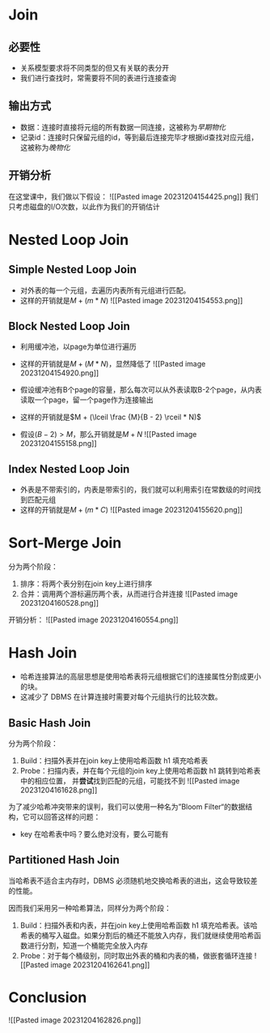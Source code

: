 # Join
## 必要性
- 关系模型要求将不同类型的但又有关联的表分开
- 我们进行查找时，常需要将不同的表进行连接查询

## 输出方式
- 数据：连接时直接将元组的所有数据一同连接，这被称为*早期物化*
- 记录id：连接时只保留元组的id，等到最后连接完毕才根据id查找对应元组，这被称为*晚物化*

## 开销分析
在这堂课中，我们做以下假设：
![[Pasted image 20231204154425.png]]
我们只考虑磁盘的I/O次数，以此作为我们的开销估计

# Nested Loop Join
## Simple Nested Loop Join
- 对外表的每一个元组，去遍历内表所有元组进行匹配。
- 这样的开销就是$M + (m*N)$
![[Pasted image 20231204154553.png]]

## Block Nested Loop Join
- 利用缓冲池，以page为单位进行遍历
- 这样的开销就是$M + (M * N)$，显然降低了
![[Pasted image 20231204154920.png]]

- 假设缓冲池有B个page的容量，那么每次可以从外表读取B-2个page，从内表读取一个page，留一个page作为连接输出
- 这样的开销就是$M + (\lceil \frac {M}{B - 2} \rceil * N)$ 
- 假设$(B-2)>M$，那么开销就是$M + N$
![[Pasted image 20231204155158.png]]

## Index Nested Loop Join
- 外表是不带索引的，内表是带索引的，我们就可以利用索引在常数级的时间找到匹配元组
- 这样的开销就是$M + (m * C)$
![[Pasted image 20231204155620.png]]

# Sort-Merge Join
分为两个阶段：
1. 排序：将两个表分别在join key上进行排序
2. 合并：调用两个游标遍历两个表，从而进行合并连接
![[Pasted image 20231204160528.png]]

开销分析：
![[Pasted image 20231204160554.png]]

# Hash Join
- 哈希连接算法的高层思想是使用哈希表将元组根据它们的连接属性分割成更小的块。
- 这减少了 DBMS 在计算连接时需要对每个元组执行的比较次数。
## Basic Hash Join
分为两个阶段：
1. Build：扫描外表并在join key上使用哈希函数 h1 填充哈希表
2. Probe：扫描内表，并在每个元组的join key上使用哈希函数 h1 跳转到哈希表中的相应位置， 并**尝试**找到匹配的元组，可能找不到
![[Pasted image 20231204161628.png]]

为了减少哈希冲突带来的误判，我们可以使用一种名为”Bloom Filter“的数据结构，它可以回答这样的问题：
- key 在哈希表中吗？要么绝对没有，要么可能有

## Partitioned Hash Join
当哈希表不适合主内存时，DBMS 必须随机地交换哈希表的进出，这会导致较差的性能。

因而我们采用另一种哈希算法，同样分为两个阶段：
1. Build：扫描外表和内表，并在join key上使用哈希函数 h1 填充哈希表。该哈希表的桶写入磁盘。如果分割后的桶还不能放入内存，我们就继续使用哈希函数进行分割，知道一个桶能完全放入内存
2. Probe：对于每个桶级别，同时取出外表的桶和内表的桶，做嵌套循环连接
![[Pasted image 20231204162641.png]]

# Conclusion
![[Pasted image 20231204162826.png]]


